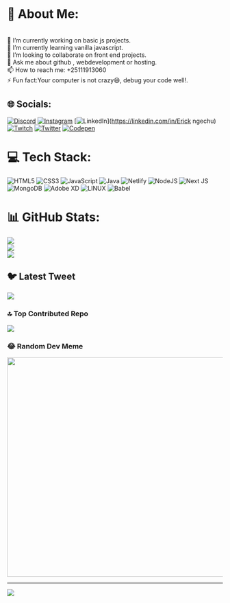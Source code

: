 # 💫 About Me:
<br> 🔭 I’m currently working on basic js projects.<br> 🌱 I’m currently learning vanilla javascript.<br>👯 I’m looking to collaborate on front end projects.<br> 💬 Ask me about github , webdevelopment or hosting.<br> 📫 How to reach me: +25111913060<br>⚡ Fun fact:Your computer is not crazy😄, debug your code well!.


## 🌐 Socials:
[![Discord](https://img.shields.io/badge/Discord-%237289DA.svg?logo=discord&logoColor=white)](https://discord.gg/Ricky.exe#4697) [![Instagram](https://img.shields.io/badge/Instagram-%23E4405F.svg?logo=Instagram&logoColor=white)](https://instagram.com/rickiy_ke) [![LinkedIn](https://img.shields.io/badge/LinkedIn-%230077B5.svg?logo=linkedin&logoColor=white)](https://linkedin.com/in/Erick ngechu) [![Twitch](https://img.shields.io/badge/Twitch-%239146FF.svg?logo=Twitch&logoColor=white)](https://twitch.tv/ricky_dev) [![Twitter](https://img.shields.io/badge/Twitter-%231DA1F2.svg?logo=Twitter&logoColor=white)](https://twitter.com/@Ricky_101com) [![Codepen](https://img.shields.io/badge/Codepen-000000?style=for-the-badge&logo=codepen&logoColor=white)](https://codepen.io/https://codepen.io/Rickyngechu) 

# 💻 Tech Stack:
![HTML5](https://img.shields.io/badge/html5-%23E34F26.svg?style=for-the-badge&logo=html5&logoColor=white) ![CSS3](https://img.shields.io/badge/css3-%231572B6.svg?style=for-the-badge&logo=css3&logoColor=white) ![JavaScript](https://img.shields.io/badge/javascript-%23323330.svg?style=for-the-badge&logo=javascript&logoColor=%23F7DF1E) ![Java](https://img.shields.io/badge/java-%23ED8B00.svg?style=for-the-badge&logo=java&logoColor=white) ![Netlify](https://img.shields.io/badge/netlify-%23000000.svg?style=for-the-badge&logo=netlify&logoColor=#00C7B7) ![NodeJS](https://img.shields.io/badge/node.js-6DA55F?style=for-the-badge&logo=node.js&logoColor=white) ![Next JS](https://img.shields.io/badge/Next-black?style=for-the-badge&logo=next.js&logoColor=white) ![MongoDB](https://img.shields.io/badge/MongoDB-%234ea94b.svg?style=for-the-badge&logo=mongodb&logoColor=white) ![Adobe XD](https://img.shields.io/badge/Adobe%20XD-470137?style=for-the-badge&logo=Adobe%20XD&logoColor=#FF61F6) ![LINUX](https://img.shields.io/badge/Linux-FCC624?style=for-the-badge&logo=linux&logoColor=black) ![Babel](https://img.shields.io/badge/Babel-F9DC3e?style=for-the-badge&logo=babel&logoColor=black)
# 📊 GitHub Stats:
![](https://github-readme-stats.vercel.app/api?username=rickyngechu&theme=dark&hide_border=false&include_all_commits=false&count_private=false)<br/>
![](https://github-readme-streak-stats.herokuapp.com/?user=rickyngechu&theme=dark&hide_border=false)<br/>
![](https://github-readme-stats.vercel.app/api/top-langs/?username=rickyngechu&theme=dark&hide_border=false&include_all_commits=false&count_private=false&layout=compact)

## 🐦 Latest Tweet
[![](https://gtce.itsvg.in/api?username=@Ricky_101com)](https://github.com/VishwaGauravIn/github-twitter-card-embed)

### 🔝 Top Contributed Repo
![](https://github-contributor-stats.vercel.app/api?username=rickyngechu&limit=5&theme=dark&combine_all_yearly_contributions=true)

### 😂 Random Dev Meme
<img src="https://rm.up.railway.app/" width="512px"/>

---
[![](https://visitcount.itsvg.in/api?id=rickyngechu&icon=0&color=0)](https://visitcount.itsvg.in)

<!-- Proudly created with GPRM ( https://gprm.itsvg.in ) -->
